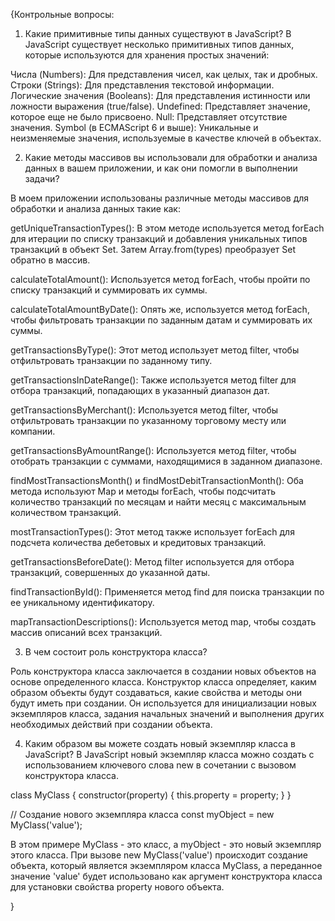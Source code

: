 {Контрольные вопросы:

1. Какие примитивные типы данных существуют в JavaScript?
В JavaScript существует несколько примитивных типов данных, которые используются для хранения простых значений:

Числа (Numbers): Для представления чисел, как целых, так и дробных.
Строки (Strings): Для представления текстовой информации.
Логические значения (Booleans): Для представления истинности или ложности выражения (true/false).
Undefined: Представляет значение, которое еще не было присвоено.
Null: Представляет отсутствие значения.
Symbol (в ECMAScript 6 и выше): Уникальные и неизменяемые значения, используемые в качестве ключей в объектах.



2. Какие методы массивов вы использовали для обработки и анализа данных в вашем приложении, и как они помогли в выполнении задачи?

В моем приложении использованы различные методы массивов для обработки и анализа данных такие как:

getUniqueTransactionTypes(): В этом методе используется метод forEach для итерации по списку транзакций и добавления уникальных типов транзакций в объект Set. Затем Array.from(types) преобразует Set обратно в массив.

calculateTotalAmount(): Используется метод forEach, чтобы пройти по списку транзакций и суммировать их суммы.

calculateTotalAmountByDate(): Опять же, используется метод forEach, чтобы фильтровать транзакции по заданным датам и суммировать их суммы.

getTransactionsByType(): Этот метод использует метод filter, чтобы отфильтровать транзакции по заданному типу.

getTransactionsInDateRange(): Также используется метод filter для отбора транзакций, попадающих в указанный диапазон дат.

getTransactionsByMerchant(): Используется метод filter, чтобы отфильтровать транзакции по указанному торговому месту или компании.

getTransactionsByAmountRange(): Используется метод filter, чтобы отобрать транзакции с суммами, находящимися в заданном диапазоне.

findMostTransactionsMonth() и findMostDebitTransactionMonth(): Оба метода используют Map и методы forEach, чтобы подсчитать количество транзакций по месяцам и найти месяц с максимальным количеством транзакций.

mostTransactionTypes(): Этот метод также использует forEach для подсчета количества дебетовых и кредитовых транзакций.

getTransactionsBeforeDate(): Метод filter используется для отбора транзакций, совершенных до указанной даты.

findTransactionById(): Применяется метод find для поиска транзакции по ее уникальному идентификатору.

mapTransactionDescriptions(): Используется метод map, чтобы создать массив описаний всех транзакций.


3. В чем состоит роль конструктора класса?

Роль конструктора класса заключается в создании новых объектов на основе определенного класса. Конструктор класса определяет, каким образом объекты будут создаваться, какие свойства и методы они будут иметь при создании. Он используется для инициализации новых экземпляров класса, задания начальных значений и выполнения других необходимых действий при создании объекта.



4. Каким образом вы можете создать новый экземпляр класса в JavaScript?
В JavaScript новый экземпляр класса можно создать с использованием ключевого слова new в сочетании с вызовом конструктора класса. 

class MyClass {
    constructor(property) {
        this.property = property;
    }
}

// Создание нового экземпляра класса
const myObject = new MyClass('value');

В этом примере MyClass - это класс, а myObject - это новый экземпляр этого класса. При вызове new MyClass('value') происходит создание объекта, который является экземпляром класса MyClass, а переданное значение 'value' будет использовано как аргумент конструктора класса для установки свойства property нового объекта.

}